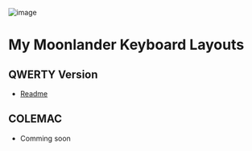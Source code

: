 ![image](https://res.cloudinary.com/zsa-technology/image/upload/w_121/v1637636174/zsa-io-production/moonlander-logo)

# My Moonlander Keyboard Layouts

## QWERTY Version
* [Readme](qwerty/README.md)

## COLEMAC
* Comming soon
